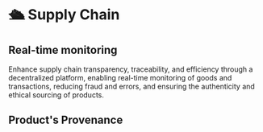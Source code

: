 # 🛳 Supply Chain

## Real-time monitoring

Enhance supply chain transparency, traceability, and efficiency through a decentralized platform, enabling real-time monitoring of goods and transactions, reducing fraud and errors, and ensuring the authenticity and ethical sourcing of products.



## Product's Provenance

